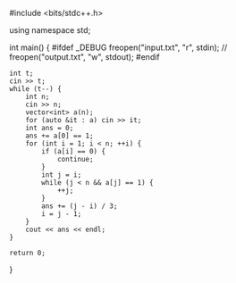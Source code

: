 #include <bits/stdc++.h>

using namespace std;

int main() {
#ifdef _DEBUG
    freopen("input.txt", "r", stdin);
//  freopen("output.txt", "w", stdout);
#endif
    
    int t;
    cin >> t;
    while (t--) {
        int n;
        cin >> n;
        vector<int> a(n);
        for (auto &it : a) cin >> it;
        int ans = 0;
        ans += a[0] == 1;
        for (int i = 1; i < n; ++i) {
            if (a[i] == 0) {
                continue;
            }
            int j = i;
            while (j < n && a[j] == 1) {
                ++j;
            }
            ans += (j - i) / 3;
            i = j - 1;
        }
        cout << ans << endl;
    }
    
    return 0;
}
